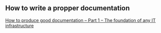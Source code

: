 ## How to write a propper documentation
[How to produce good documentation – Part 1 – The foundation of any IT infrastructure](http://www.educationalcentre.co.uk/how-to-produce-good-documentation-part-1-the-foundation-of-any-it-infrastructure/)
